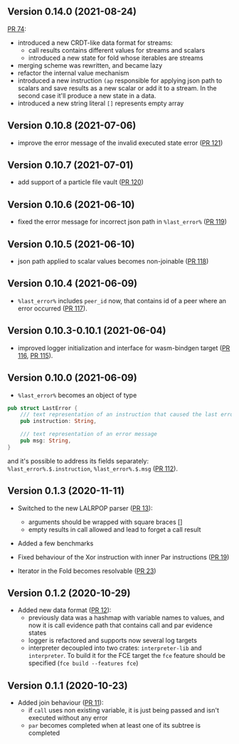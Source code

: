 ## Version 0.14.0 (2021-08-24)

[PR 74](https://github.com/fluencelabs/aquavm/pull/74):
- introduced a new CRDT-like data format for streams:
  - call results contains different values for streams and scalars
  - introduced a new state for fold whose iterables are streams
- merging scheme was rewritten, and became lazy
- refactor the internal value mechanism
- introduced a new instruction `(ap` responsible for applying json path to scalars and save results as a new scalar or add it to a stream. In the second case it'll produce a new state in a data. 
- introduced a new string literal `[]` represents empty array

## Version 0.10.8 (2021-07-06)

- improve the error message of the invalid executed state error ([PR 121](https://github.com/fluencelabs/aquavm/pull/121))

## Version 0.10.7 (2021-07-01)

- add support of a particle file vault ([PR 120](https://github.com/fluencelabs/aquavm/pull/120))

## Version 0.10.6 (2021-06-10)

- fixed the error message for incorrect json path in `%last_error%` ([PR 119](https://github.com/fluencelabs/aquavm/pull/119))

## Version 0.10.5 (2021-06-10)

- json path applied to scalar values becomes non-joinable ([PR 118](https://github.com/fluencelabs/aquavm/pull/118))

## Version 0.10.4 (2021-06-09)

- `%last_error%` includes `peer_id` now, that contains id of a peer where an error occurred ([PR 117](https://github.com/fluencelabs/aquavm/pull/117)).

## Version 0.10.3-0.10.1 (2021-06-04)

- improved logger initialization and interface for wasm-bindgen target ([PR 116](https://github.com/fluencelabs/aquavm/pull/116), [PR 115](https://github.com/fluencelabs/aquavm/pull/115)).

## Version 0.10.0 (2021-06-09)

- `%last_error%` becomes an object of type
```rust
pub struct LastError {
    /// text representation of an instruction that caused the last error
    pub instruction: String,

    /// text representation of an error message
    pub msg: String,
}
```
and it's possible to address its fields separately: `%last_error%.$.instruction`, `%last_error%.$.msg` ([PR 112](https://github.com/fluencelabs/aquavm/pull/112)).

## Version 0.1.3 (2020-11-11)

- Switched to the new LALRPOP parser ([PR 13](https://github.com/fluencelabs/air/pull/13)):
    - arguments should be wrapped with square braces []
    - empty results in call allowed and lead to forget a call result
    
 - Added a few benchmarks
 - Fixed behaviour of the Xor instruction with inner Par instructions ([PR 19](https://github.com/fluencelabs/air/pull/19))
 - Iterator in the Fold becomes resolvable ([PR 23](https://github.com/fluencelabs/air/pull/23))   

## Version 0.1.2 (2020-10-29)

- Added new data format ([PR 12](https://github.com/fluencelabs/air/pull/12)):
    - previously data was a hashmap with variable names to values, and now it is call evidence path that contains call and par evidence states
    - logger is refactored and supports now several log targets
    - interpreter decoupled into two crates: `interpreter-lib` and `interpreter`. To build it for the FCE target the `fce` feature should be specified (`fce build --features fce`)

## Version 0.1.1 (2020-10-23)

- Added join behaviour ([PR 11](https://github.com/fluencelabs/air/pull/11)):
    - if `call` uses non existing variable, it is just being passed and isn't executed without any error
    - `par` becomes completed when at least one of its subtree is completed    
